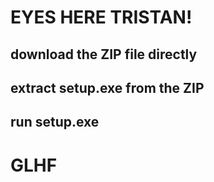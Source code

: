 # EYES HERE TRISTAN!
## download the ZIP file directly
## extract setup.exe from the ZIP
## run setup.exe

# GLHF
